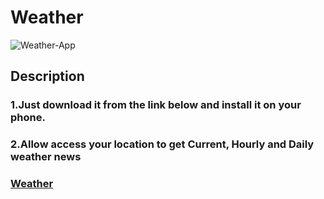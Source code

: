# Weather
<img src="https://i.ibb.co/F6XcXKk/Weather-App.png" alt="Weather-App"/>

## Description
### 1.Just download it from the link below and install it on your phone. <br/>
### 2.Allow access your location to get Current, Hourly and Daily weather news

### [Weather](https://cutt.ly/cQE8e84)
